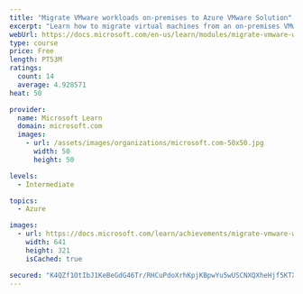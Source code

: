 ```yaml
---
title: "Migrate VMware workloads on-premises to Azure VMware Solution"
excerpt: "Learn how to migrate virtual machines from an on-premises VMware environment to Azure VMware Solution by using VMware HCX."
webUrl: https://docs.microsoft.com/en-us/learn/modules/migrate-vmware-workloads-on-premises-azure-vmware-solution/
type: course
price: Free
length: PT53M
ratings:
  count: 14
  average: 4.928571
heat: 50

provider:
  name: Microsoft Learn
  domain: microsoft.com
  images:
    - url: /assets/images/organizations/microsoft.com-50x50.jpg
      width: 50
      height: 50

levels:
  - Intermediate

topics:
  - Azure

images:
  - url: https://docs.microsoft.com/learn/achievements/migrate-vmware-workloads-on-premises-azure-vmware-solution-social.png
    width: 641
    height: 321
    isCached: true

secured: "K4QZf1OtIbJ1KeBeGdG46Tr/RHCuPdoXrhKpjKBpwYu5wUSCNXQXheHjf5KTX8f/VthU71Azxt8HFxADGRvUhsWN0Do3PfB1Ad/H81vRPj5r+0R9o2aBwuu7MzLiqdnhlk3SxqT8/PdIrEalHhyBm/wmff1cszVL3Syf6IDzl7rxxDgSjlrA96rALH3DtStMTzNWLCEO6KdRM+Z57LsAVBUYVp80ZylSGJrtchfngLr5ZALurji/6tA2NJw/6NjSiuMkMaJbUULSwaeCze8BmrTGuOQHt1uyD93kM6TiMAyzR43vFN4nJVTT2y6F1RlUynjaR1CLBEbuaOyvFXPx9QCsDQA5pg441LCYVSj0ycavCkmklktYRe6hd+v28Ni+ovUKfdRLOt/BX94QHv3K019356GR3TyfiA6apWY9444=;Hcg5F9SUnxEFG59sRgnQxA=="
---
```


